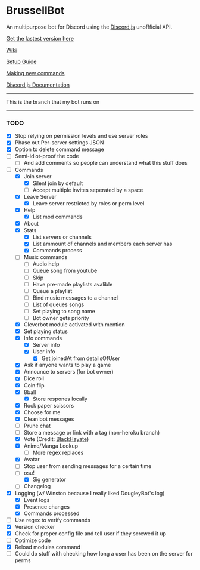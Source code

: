 # BrussellBot

An multipurpose bot for Discord using the [Discord.js](https://github.com/hydrabolt/discord.js/) unoffficial API.

[Get the lastest version here](https://github.com/brussell98/BrussellBot/releases/latest)

[Wiki](https://github.com/brussell98/BrussellBot/wiki)

[Setup Guide](https://github.com/brussell98/BrussellBot/wiki/Setup-Guide)

[Making new commands](https://github.com/brussell98/BrussellBot/wiki/New-Command-Guide)

[Discord.js Documentation](http://discordjs.readthedocs.org/en/latest/)

---

This is the branch that my bot runs on

---

### TODO

- [x] Stop relying on permission levels and use server roles
- [x] Phase out Per-server settings JSON
- [x] Option to delete command message
- [ ] Semi-idiot-proof the code
	- [ ] And add comments so people can understand what this stuff does
- [ ] Commands
	- [x] Join server
		- [x] Silent join by default
		- [ ] Accept multiple invites seperated by a space
	- [x] Leave Server
		- [x] Leave server restricted by roles or perm level
	- [x] Help
		- [x] List mod commands
	- [x] About
	- [x] Stats
		- [x] List servers or channels
		- [x] List ammount of channels and members each server has
		- [x] Commands process
	- [ ] Music commands
		- [ ] Audio help
		- [ ] Queue song from youtube
		- [ ] Skip
		- [ ] Have pre-made playlists avalible
		- [ ] Queue a playlist
		- [ ] Bind music messages to a channel
		- [ ] List of queues songs
		- [ ] Set playing to song name
		- [ ] Bot owner gets priority
	- [x] Cleverbot module activated with mention
	- [x] Set playing status
	- [x] Info commands
		- [x] Server info
		- [x] User info
			- [x] Get joinedAt from detailsOfUser
	- [x] Ask if anyone wants to play a game
	- [x] Announce to servers (for bot owner)
	- [x] Dice roll
	- [x] Coin flip
	- [x] 8ball
		- [x] Store respones locally
	- [x] Rock paper scissors
	- [x] Choose for me
	- [x] Clean bot messages
	- [ ] Prune chat
	- [ ] Store a message or link with a tag (non-heroku branch)
	- [x] Vote (Credit: [BlackHayate](https://github.com/BlackHayate))
	- [x] Anime/Manga Lookup
		- [ ] More regex replaces
	- [x] Avatar
	- [ ] Stop user from sending messages for a certain time
	- [ ] osu!
		- [x] Sig generator
	- [ ] Changelog
- [x] Logging (w/ Winston because I really liked DougleyBot's log)
	- [x] Event logs
	- [x] Presence changes
	- [x] Commands processed
- [ ] Use regex to verify commands
- [x] Version checker
- [x] Check for proper config file and tell user if they screwed it up
- [ ] Optimize code
- [x] Reload modules command
- [ ] Could do stuff with checking how long a user has been on the server for perms
